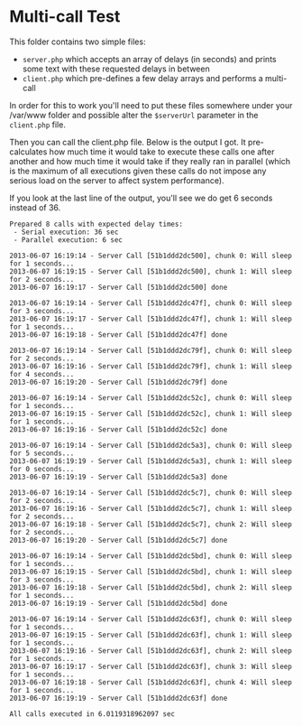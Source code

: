 # Multi-call Test

This folder contains two simple files:
- `server.php` which accepts an array of delays (in seconds) and prints some text with these requested delays in between
- `client.php` which pre-defines a few delay arrays and performs a multi-call

In order for this to work you'll need to put these files somewhere under your /var/www folder and
possible alter the `$serverUrl` parameter in the `client.php` file.

Then you can call the client.php file. Below is the output I got. It pre-calculates how
much time it would take to execute these calls one after another and how much time it would
take if they really ran in parallel (which is the maximum of all executions given these calls
do not impose any serious load on the server to affect system performance).

If you look at the last line of the output, you'll see we do get 6 seconds instead of 36.

```
Prepared 8 calls with expected delay times:
 - Serial execution: 36 sec
 - Parallel execution: 6 sec

2013-06-07 16:19:14 - Server Call [51b1ddd2dc500], chunk 0: Will sleep for 1 seconds...
2013-06-07 16:19:15 - Server Call [51b1ddd2dc500], chunk 1: Will sleep for 2 seconds...
2013-06-07 16:19:17 - Server Call [51b1ddd2dc500] done

2013-06-07 16:19:14 - Server Call [51b1ddd2dc47f], chunk 0: Will sleep for 3 seconds...
2013-06-07 16:19:17 - Server Call [51b1ddd2dc47f], chunk 1: Will sleep for 1 seconds...
2013-06-07 16:19:18 - Server Call [51b1ddd2dc47f] done

2013-06-07 16:19:14 - Server Call [51b1ddd2dc79f], chunk 0: Will sleep for 2 seconds...
2013-06-07 16:19:16 - Server Call [51b1ddd2dc79f], chunk 1: Will sleep for 4 seconds...
2013-06-07 16:19:20 - Server Call [51b1ddd2dc79f] done

2013-06-07 16:19:14 - Server Call [51b1ddd2dc52c], chunk 0: Will sleep for 1 seconds...
2013-06-07 16:19:15 - Server Call [51b1ddd2dc52c], chunk 1: Will sleep for 1 seconds...
2013-06-07 16:19:16 - Server Call [51b1ddd2dc52c] done

2013-06-07 16:19:14 - Server Call [51b1ddd2dc5a3], chunk 0: Will sleep for 5 seconds...
2013-06-07 16:19:19 - Server Call [51b1ddd2dc5a3], chunk 1: Will sleep for 0 seconds...
2013-06-07 16:19:19 - Server Call [51b1ddd2dc5a3] done

2013-06-07 16:19:14 - Server Call [51b1ddd2dc5c7], chunk 0: Will sleep for 2 seconds...
2013-06-07 16:19:16 - Server Call [51b1ddd2dc5c7], chunk 1: Will sleep for 2 seconds...
2013-06-07 16:19:18 - Server Call [51b1ddd2dc5c7], chunk 2: Will sleep for 2 seconds...
2013-06-07 16:19:20 - Server Call [51b1ddd2dc5c7] done

2013-06-07 16:19:14 - Server Call [51b1ddd2dc5bd], chunk 0: Will sleep for 1 seconds...
2013-06-07 16:19:15 - Server Call [51b1ddd2dc5bd], chunk 1: Will sleep for 3 seconds...
2013-06-07 16:19:18 - Server Call [51b1ddd2dc5bd], chunk 2: Will sleep for 1 seconds...
2013-06-07 16:19:19 - Server Call [51b1ddd2dc5bd] done

2013-06-07 16:19:14 - Server Call [51b1ddd2dc63f], chunk 0: Will sleep for 1 seconds...
2013-06-07 16:19:15 - Server Call [51b1ddd2dc63f], chunk 1: Will sleep for 1 seconds...
2013-06-07 16:19:16 - Server Call [51b1ddd2dc63f], chunk 2: Will sleep for 1 seconds...
2013-06-07 16:19:17 - Server Call [51b1ddd2dc63f], chunk 3: Will sleep for 1 seconds...
2013-06-07 16:19:18 - Server Call [51b1ddd2dc63f], chunk 4: Will sleep for 1 seconds...
2013-06-07 16:19:19 - Server Call [51b1ddd2dc63f] done

All calls executed in 6.0119318962097 sec

```